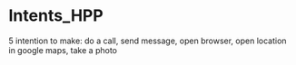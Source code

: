 # Intents_HPP
5 intention to make: do a call, send message, open browser, open location in google maps, take a photo
